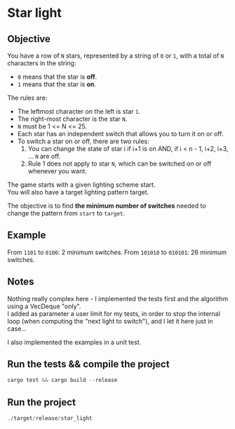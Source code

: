 # Star light

## Objective

You have a row of `N` stars, represented by a string of `0` or `1`, with a total of `N` characters in the string:
* `0` means that the star is **off**.
* `1` means that the star is **on**.

The rules are:
* The leftmost character on the left is star `1`.
* The right-most character is the star `N`.
* `N` must be 1 <= N <= 25.
* Each star has an independent switch that allows you to turn it on or off.
* To switch a star on or off, there are two rules:  
    1. You can change the state of star i if i+1 is on AND, if i < n - 1, i+2, i+3, ... `N` are off.
    2. Rule 1 does not apply to star `N`, which can be switched on or off whenever you want.

The game starts with a given lighting scheme start.  
You will also have a target lighting pattern target.

The objective is to find **the minimum number of switches** needed to change the pattern from `start` to `target`.

## Example

From `1101` to `0100`: 2 minimum switches.
From `101010` to `010101`: 26 minimum switches.

## Notes

Nothing really complex here - I implemented the tests first and the algorithm using a VecDeque "only".  
I added as parameter a user limit for my tests, in order to stop the internal loop (when computing the "next light to switch"), and I let it here just in case...

I also implemented the examples in a unit test.

## Run the tests && compile the project

```rust
cargo test && cargo build --release
```

## Run the project

```rust
./target/release/star_light
```
